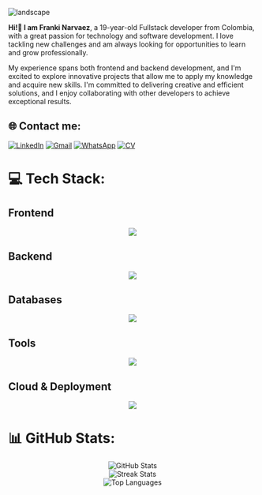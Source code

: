 ![landscape](https://art.pixilart.com/sr26f3b8a3d27aws3.gif)

**Hi!👋 I am Franki Narvaez**, a 19-year-old Fullstack developer from Colombia, with a great passion for technology and software development. I love tackling new challenges and am always looking for opportunities to learn and grow professionally.

My experience spans both frontend and backend development, and I'm excited to explore innovative projects that allow me to apply my knowledge and acquire new skills. I'm committed to delivering creative and efficient solutions, and I enjoy collaborating with other developers to achieve exceptional results.

## 🌐 Contact me:
[![LinkedIn](https://img.shields.io/badge/LinkedIn-%230077B5.svg?logo=linkedin&logoColor=white)](https://linkedin.com/in/franki-jhan-carlos-narvaez-munoz-a04bb0319) [![Gmail](https://img.shields.io/badge/Gmail-D14836?logo=Gmail&logoColor=white)](mailto:frannki03@gmail.com) [![WhatsApp](https://img.shields.io/badge/WhatsApp-25D366?logo=Whatsapp&logoColor=white)](https://wa.me/573225350892) [![CV](https://img.shields.io/badge/CV-%230077B5.svg?logo=CV&logoColor=white)](https://heyzine.com/flip-book/024c320309.html)

# 💻 Tech Stack:

## Frontend
<p align="center">
  <a href="https://skillicons.dev">
    <img src="https://skillicons.dev/icons?i=js,html,css,ts,react,nextjs,tailwind,figma,vite" />
  </a>
</p>

## Backend
<p align="center">
  <a href="https://skillicons.dev">
    <img src="https://skillicons.dev/icons?i=cpp,c,cs,nodejs,nestjs,express,java" />
  </a>
</p>

## Databases
<p align="center">
  <a href="https://skillicons.dev">
    <img src="https://skillicons.dev/icons?i=postgres,mysql,sqlite,supabase" />
  </a>
</p>

## Tools
<p align="center">
  <a href="https://skillicons.dev">
    <img src="https://skillicons.dev/icons?i=github,git,docker,postman,linux,bash,bun,postman,rider,idea,vim,neovim" />
  </a>
</p>

## Cloud & Deployment
<p align="center">
  <a href="https://skillicons.dev">
    <img src="https://skillicons.dev/icons?i=aws,netlify,render,vercel" />
  </a>
</p>

# 📊 GitHub Stats:
<p align="center">
  <img src="https://github-readme-stats.vercel.app/api?username=FrankiNarvaez&theme=dracula&hide_border=false&include_all_commits=false&count_private=false" alt="GitHub Stats" /><br/>
  <img src="https://github-readme-streak-stats.herokuapp.com/?user=FrankiNarvaez&theme=dracula&hide_border=false" alt="Streak Stats" /><br/>
  <img src="https://github-readme-stats.vercel.app/api/top-langs/?username=FrankiNarvaez&theme=dracula&hide_border=false&include_all_commits=false&count_private=false&layout=compact" alt="Top Languages" />
</p>


<!-- Proudly created with GPRM ( https://gprm.itsvg.in ) -->
